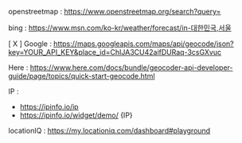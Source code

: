 openstreetmap : https://www.openstreetmap.org/search?query=

bing : https://www.msn.com/ko-kr/weather/forecast/in-대한민국,서울

[ X ] Google : https://maps.googleapis.com/maps/api/geocode/json?key=YOUR_API_KEY&place_id=ChIJA3CU42aifDURaq-3csGXvuc

Here : https://www.here.com/docs/bundle/geocoder-api-developer-guide/page/topics/quick-start-geocode.html

IP :
  - https://ipinfo.io/ip
  - https://ipinfo.io/widget/demo/ {IP}

locationIQ : https://my.locationiq.com/dashboard#playground
